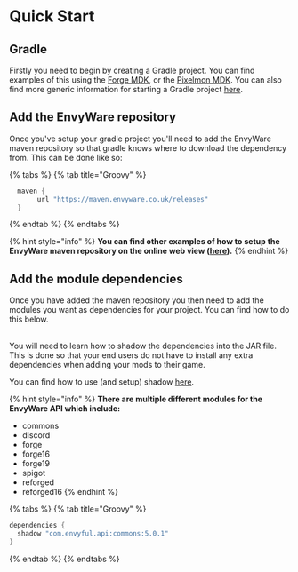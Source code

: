# Quick Start

## Gradle

Firstly you need to begin by creating a Gradle project. You can find examples of this using the [Forge MDK](https://files.minecraftforge.net/net/minecraftforge/forge/), or the [Pixelmon MDK](https://github.com/EnvyWare/Pixelmon-MDK). You can also find more generic information for starting a Gradle project [here](https://docs.gradle.org/current/userguide/getting\_started.html).

## Add the EnvyWare repository

Once you've setup your gradle project you'll need to add the EnvyWare maven repository so that gradle knows where to download the dependency from. This can be done like so:

{% tabs %}
{% tab title="Groovy" %}
```groovy
  maven {
       url "https://maven.envyware.co.uk/releases"
  }
```
{% endtab %}
{% endtabs %}

{% hint style="info" %}
**You can find other examples of how to setup the EnvyWare maven repository on the online web view (**[**here**](http://maven.envyware.co.uk/)**).**
{% endhint %}

## Add the module dependencies

Once you have added the maven repository you then need to add the modules you want as dependencies for your project. You can find how to do this below.&#x20;

\
You will need to learn how to shadow the dependencies into the JAR file. This is done so that your end users do not have to install any extra dependencies when adding your mods to their game.&#x20;

You can find how to use (and setup) shadow [here](https://imperceptiblethoughts.com/shadow/getting-started/).&#x20;

{% hint style="info" %}
**There are multiple different modules for the EnvyWare API which include:**

* commons
* discord
* forge
* forge16
* forge19
* spigot
* reforged
* reforged16
{% endhint %}



{% tabs %}
{% tab title="Groovy" %}
```groovy
dependencies {
  shadow "com.envyful.api:commons:5.0.1"
}
```
{% endtab %}
{% endtabs %}
